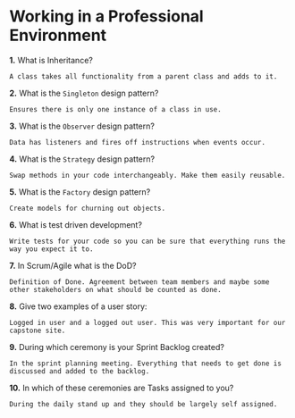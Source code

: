# Working in a Professional Environment

**1.** What is Inheritance?

<!-- enter you answer in the space below -->

```
A class takes all functionality from a parent class and adds to it.
```

**2.** What is the `Singleton` design pattern?

<!-- enter you answer in the space below -->

```
Ensures there is only one instance of a class in use.
```

**3.** What is the `Observer` design pattern?

<!-- enter you answer in the space below -->

```
Data has listeners and fires off instructions when events occur.
```

**4.** What is the `Strategy` design pattern?

<!-- enter you answer in the space below -->

```
Swap methods in your code interchangeably. Make them easily reusable.
```

**5.** What is the `Factory` design pattern?

<!-- enter you answer in the space below -->

```
Create models for churning out objects.
```

**6.** What is test driven development?

<!-- enter you answer in the space below -->

```
Write tests for your code so you can be sure that everything runs the way you expect it to.
```

**7.** In Scrum/Agile what is the DoD?

<!-- enter you answer in the space below -->

```
Definition of Done. Agreement between team members and maybe some other stakeholders on what should be counted as done.
```

**8.** Give two examples of a user story:

<!-- enter you answer in the space below -->

```
Logged in user and a logged out user. This was very important for our capstone site.
```

**9.** During which ceremony is your Sprint Backlog created?

<!-- enter you answer in the space below -->

```
In the sprint planning meeting. Everything that needs to get done is discussed and added to the backlog.
```

**10.** In which of these ceremonies are Tasks assigned to you?

<!-- enter you answer in the space below -->

```
During the daily stand up and they should be largely self assigned.
```
